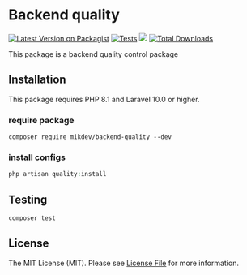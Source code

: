 # Backend quality

[![Latest Version on Packagist](https://img.shields.io/packagist/v/toolkit/backend-quality.svg?style=flat-square)](https://packagist.org/packages/toolkit/backend-quality)
[![Tests](https://github.com/toolkit/backend-quality/actions/workflows/tests.yml/badge.svg?branch=master)](https://github.com/toolkit/backend-quality/actions/workflows/tests.yml)
![](https://github.com/toolkit/backend-quality/workflows/Run%20Tests/badge.svg?branch=master)
[![Total Downloads](https://img.shields.io/packagist/dt/toolkit/backend-quality.svg?style=flat-square)](https://packagist.org/packages/toolkit/backend-quality)

This package is a backend quality control package

## Installation
This package requires PHP 8.1 and Laravel 10.0 or higher.

### require package
```
composer require mikdev/backend-quality --dev
```

### install configs
```php
php artisan quality:install
```

## Testing
```bash
composer test
```

## License

The MIT License (MIT). Please see [License File](LICENSE.md) for more information.